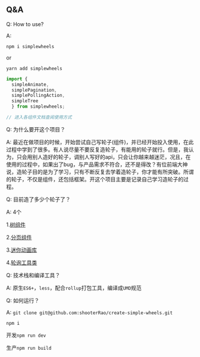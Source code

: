 ## Q&A

Q: How to use?

A:

```
npm i simplewheels
```

or

```
yarn add simplewheels
```

```js
import {
  simpleAnimate,
  simplePagination,
  simplePollingAction,
  simpleTree
  } from simplewheels;

// 进入各组件文档查阅使用方式
```

Q: 为什么要开这个项目？

A: 最近在做项目的时候，开始尝试自己写轮子(组件)，并已经开始投入使用，在此过程中学到了很多。有人说尽量不要反复造轮子，有能用的轮子就行。但是，我认为，只会用别人造好的轮子，调别人写好的api，只会让你越来越迷茫，况且，在使用的过程中，如果出了bug，与产品需求不符合，还不是得改？有位前端大神说，造轮子目的是为了学习，只有不断反复去学着造轮子，你才能有所突破。所谓的轮子，不仅是组件，还包括框架。开这个项目主要是记录自己学习造轮子的过程。

Q: 目前造了多少个轮子了？

A: 4个

1.[树组件](https://github.com/shooterRao/create-simple-wheels/tree/master/src/simpleTree)

2.[分页组件](https://github.com/shooterRao/create-simple-wheels/tree/master/src/simplePagination)

3.[迷你动画库](https://github.com/shooterRao/create-simple-wheels/tree/master/src/simpleAnimate)

4.[轮询工具类](https://github.com/shooterRao/create-simple-wheels/tree/master/src/simplePollingAction)

Q: 技术栈和编译工具？

A: 原生`ES6+`，`less`，配合`rollup`打包工具，编译成`UMD`规范

Q: 如何运行？

A: `git clone git@github.com:shooterRao/create-simple-wheels.git`

`npm i`

开发`npm run dev`

生产`npm run build`
